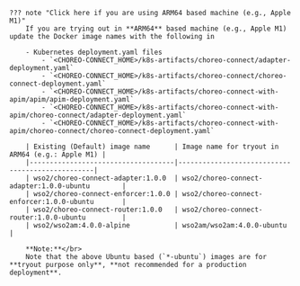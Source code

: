 
    ??? note "Click here if you are using ARM64 based machine (e.g., Apple M1)"
        If you are trying out in **ARM64** based machine (e.g., Apple M1) update the Docker image names with the following in
    
        - Kubernetes deployment.yaml files
            - `<CHOREO-CONNECT_HOME>/k8s-artifacts/choreo-connect/adapter-deployment.yaml`
            - `<CHOREO-CONNECT_HOME>/k8s-artifacts/choreo-connect/choreo-connect-deployment.yaml`
            - `<CHOREO-CONNECT_HOME>/k8s-artifacts/choreo-connect-with-apim/apim/apim-deployment.yaml`
            - `<CHOREO-CONNECT_HOME>/k8s-artifacts/choreo-connect-with-apim/choreo-connect/adapter-deployment.yaml`
            - `<CHOREO-CONNECT_HOME>/k8s-artifacts/choreo-connect-with-apim/choreo-connect/choreo-connect-deployment.yaml`
        
        | Existing (Default) image name      | Image name for tryout in ARM64 (e.g.: Apple M1) |
        |------------------------------------|-------------------------------------------------|
        | wso2/choreo-connect-adapter:1.0.0  | wso2/choreo-connect-adapter:1.0.0-ubuntu        |
        | wso2/choreo-connect-enforcer:1.0.0 | wso2/choreo-connect-enforcer:1.0.0-ubuntu       |
        | wso2/choreo-connect-router:1.0.0   | wso2/choreo-connect-router:1.0.0-ubuntu         |
        | wso2/wso2am:4.0.0-alpine           | wso2am/wso2am:4.0.0-ubuntu                      |
    
        **Note:**</br>
        Note that the above Ubuntu based (`*-ubuntu`) images are for **tryout purpose only**, **not recommended for a production deployment**.
